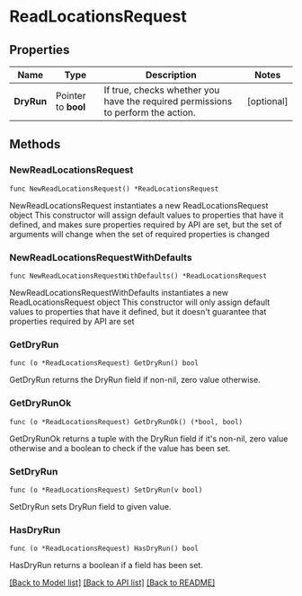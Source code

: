 # ReadLocationsRequest

## Properties

Name | Type | Description | Notes
------------ | ------------- | ------------- | -------------
**DryRun** | Pointer to **bool** | If true, checks whether you have the required permissions to perform the action. | [optional] 

## Methods

### NewReadLocationsRequest

`func NewReadLocationsRequest() *ReadLocationsRequest`

NewReadLocationsRequest instantiates a new ReadLocationsRequest object
This constructor will assign default values to properties that have it defined,
and makes sure properties required by API are set, but the set of arguments
will change when the set of required properties is changed

### NewReadLocationsRequestWithDefaults

`func NewReadLocationsRequestWithDefaults() *ReadLocationsRequest`

NewReadLocationsRequestWithDefaults instantiates a new ReadLocationsRequest object
This constructor will only assign default values to properties that have it defined,
but it doesn't guarantee that properties required by API are set

### GetDryRun

`func (o *ReadLocationsRequest) GetDryRun() bool`

GetDryRun returns the DryRun field if non-nil, zero value otherwise.

### GetDryRunOk

`func (o *ReadLocationsRequest) GetDryRunOk() (*bool, bool)`

GetDryRunOk returns a tuple with the DryRun field if it's non-nil, zero value otherwise
and a boolean to check if the value has been set.

### SetDryRun

`func (o *ReadLocationsRequest) SetDryRun(v bool)`

SetDryRun sets DryRun field to given value.

### HasDryRun

`func (o *ReadLocationsRequest) HasDryRun() bool`

HasDryRun returns a boolean if a field has been set.


[[Back to Model list]](../README.md#documentation-for-models) [[Back to API list]](../README.md#documentation-for-api-endpoints) [[Back to README]](../README.md)


